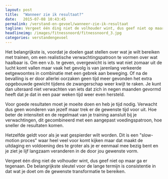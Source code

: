 ```yaml
---
layout: post
title:  "Wanneer zie ik resultaat?"
date:   2015-07-08 10:43:45
permalink: /verstand-en-gevoel/wanneer-zie-ik-resultaat
tagline: Vergeet één ding niet de volhouder wint, dus geef niet op maar ga er tegenaan.
headlineimg: /images/fitnessnoord/fitnessnoord_3.jpg
categories: verstandengevoel
---
```

 Het belangrijkste is, voordat je doelen gaat stellen over wat je wilt bereiken met trainen, om een realistische verwachtingspatroon te vormen over wat haalbaar is. Om een v.b. te geven, overgewicht is iets wat niet zomaar uit de lucht komt vallen maar vaak het gevolg is van jarenlang verkeerde eetgewoontes in combinatie met een gebrek aan beweging. Of na de bevalling is er door allerlei oorzaken geen tijd meer gevonden het extra opgebouwde gewicht tijdens de zwangerschap weer kwijt te raken.  Je kunt dan uiteraard niet verwachten van iets dat zich in negen maanden gevormd heeft dat je dat in een paar weken tijd weer even hersteld.
 
 Voor goede resultaten moet je moeite doen en heb je tijd nodig. Verwacht dus geen wonderen van jezelf maar trek er de gewenste tijd voor uit. Hoe beter de intensiteit en de regelmaat van je training aansluit bij je verwachtingen, dit gecombineerd met een aangepast voedingspatroon, hoe sneller de resultaten komen.
 
 Hetzelfde geldt voor als je wat gespierder wilt worden. Dit is een "slow-motion proces" waar heel veel voor komt kijken maar dat maakt de uitdaging en voldoening des te groter als je er eenmaal mee bezig bent en je ziet je lijf langzaam veranderen in de door jou gewenste vorm.
 
 Vergeet één ding niet de volhouder wint, dus geef niet op maar ga er tegenaan. De belangrijkste sleutel voor de lange termijn is consistentie in dat wat je doet om de gewenste transformatie te bereiken.
